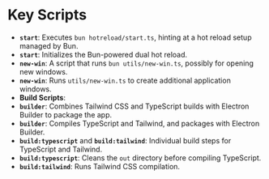 # Key Scripts

- **`start`**: Executes `bun hotreload/start.ts`, hinting at a hot reload setup managed by Bun.
- **`start`**: Initializes the Bun-powered dual hot reload.
- **`new-win`**: A script that runs `bun utils/new-win.ts`, possibly for opening new windows.
- **`new-win`**: Runs `utils/new-win.ts` to create additional application windows.
- **Build Scripts**:
- **`builder`**: Combines Tailwind CSS and TypeScript builds with Electron Builder to package the app.
- **`builder`**: Compiles TypeScript and Tailwind, and packages with Electron Builder.
- **`build:typescript`** and **`build:tailwind`**: Individual build steps for TypeScript and Tailwind.
- **`build:typescript`**: Cleans the `out` directory before compiling TypeScript.
- **`build:tailwind`**: Runs Tailwind CSS compilation.
